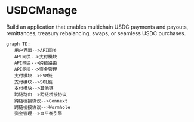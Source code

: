 # USDCManage
Build an application that enables multichain USDC payments and payouts, remittances, treasury rebalancing, swaps, or seamless USDC purchases.

```mermaid
graph TD;
   用户界面-->API网关
   API网关-->支付模块
   API网关-->跨链路由
   API网关-->资金管理
   支付模块-->EVM链
   支付模块-->SOL链
   支付模块-->其他链
   跨链路由-->跨链桥接协议
   跨链桥接协议-->Connext
   跨链桥接协议-->Wormhole
   资金管理-->自平衡引擎
